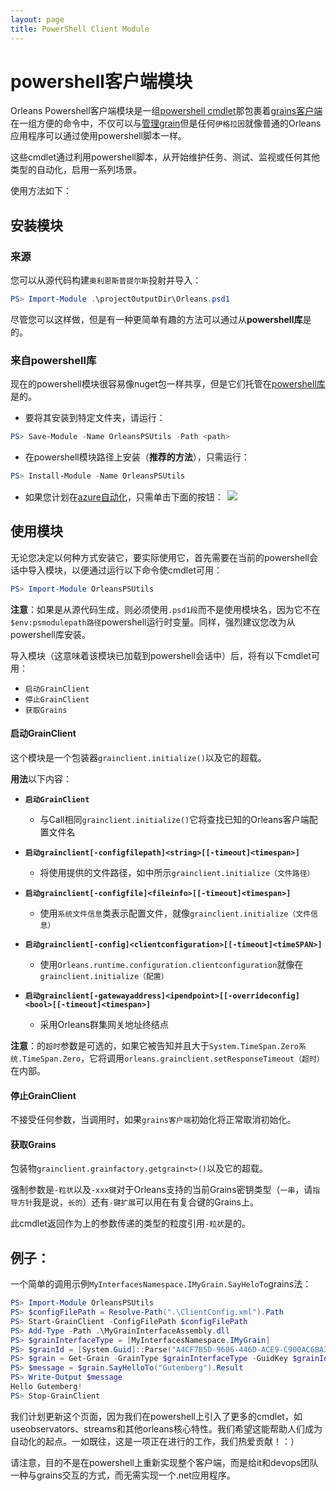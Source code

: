 ```yaml
---
layout: page
title: PowerShell Client Module
---
```


# powershell客户端模块

Orleans Powershell客户端模块是一组[powershell cmdlet](https://technet.microsoft.com/en-us/library/dd772285.aspx)那包裹着[grains客户端](https://github.com/dotnet/orleans/blob/master/src/Orleans/Core/GrainClient.cs)在一组方便的命令中，不仅可以与[管理grain](https://github.com/dotnet/orleans/blob/master/src/Orleans.Runtime/Core/ManagementGrain.cs)但是任何`伊格拉因`就像普通的Orleans应用程序可以通过使用powershell脚本一样。

这些cmdlet通过利用powershell脚本，从开始维护任务、测试、监视或任何其他类型的自动化，启用一系列场景。

使用方法如下：

## 安装模块

### 来源

您可以从源代码构建`奥利恩斯普提尔斯`投射并导入：

```powershell
PS> Import-Module .\projectOutputDir\Orleans.psd1
```

尽管您可以这样做，但是有一种更简单有趣的方法可以通过从**powershell库**是的。

### 来自powershell库

现在的powershell模块很容易像nuget包一样共享，但是它们托管在[powershell库](https://www.powershellgallery.com/)是的。

-   要将其安装到特定文件夹，请运行：

```powershell
PS> Save-Module -Name OrleansPSUtils -Path <path>
```

-   在powershell模块路径上安装（**推荐的方法**），只需运行：

```powershell
PS> Install-Module -Name OrleansPSUtils
```

-   如果您计划在[azure自动化](https://azure.microsoft.com/en-us/services/automation/)，只需单击下面的按钮：<button style="border:none;background-image:none; background-color:transparent " type="button" title="Deploy this module to Azure Automation." onclick="window.open('https://www.powershellgallery.com/packages/Orleans/DeployItemToAzureAutomation?itemType=PSModule', target = '_blank')">
    	<img src="https://www.powershellgallery.com/Content/Images/DeployToAzureAutomationButton.png">
    </button>

## 使用模块

无论您决定以何种方式安装它，要实际使用它，首先需要在当前的powershell会话中导入模块，以便通过运行以下命令使cmdlet可用：

```powershell
PS> Import-Module OrleansPSUtils
```

**注意**：如果是从源代码生成，则必须使用`.psd1段`而不是使用模块名，因为它不在`$env:psmodulepath路径`powershell运行时变量。同样，强烈建议您改为从powershell库安装。

导入模块（这意味着该模块已加载到powershell会话中）后，将有以下cmdlet可用：

-   `启动GrainClient`
-   `停止GrainClient`
-   `获取Grains`

#### 启动GrainClient

这个模块是一个包装器`grainclient.initialize()`以及它的超载。

**用法**以下内容：

-   **`启动GrainClient`**

    -   与Call相同`grainclient.initialize()`它将查找已知的Orleans客户端配置文件名

-   **`启动grainclient[-configfilepath]<string>[[-timeout]<timespan>]`**

    -   将使用提供的文件路径，如中所示`grainclient.initialize（文件路径）`

-   **`启动grainclient[-configfile]<fileinfo>[[-timeout]<timespan>]`**

    -   使用`系统文件信息`类表示配置文件，就像`grainclient.initialize（文件信息）`

-   **`启动grainclient[-config]<clientconfiguration>[[-timeout]<timeSPAN>]`**

    -   使用`Orleans.runtime.configuration.clientconfiguration`就像在`grainclient.initialize（配置）`

-   **`启动grainclient[-gatewayaddress]<ipendpoint>[[-overrideconfig]<bool>[[-timeout]<timespan>]`**

    -   采用Orleans群集网关地址终结点

**注意**：的`超时`参数是可选的，如果它被告知并且大于`System.TimeSpan.Zero系统.TimeSpan.Zero`，它将调用`orleans.grainclient.setResponseTimeout（超时）`在内部。

#### 停止GrainClient

不接受任何参数，当调用时，如果`grains客户端`初始化将正常取消初始化。

#### 获取Grains

包装物`grainclient.grainfactory.getgrain<t>()`以及它的超载。

强制参数是`-粒状`以及`-xxx键`对于Orleans支持的当前Grains密钥类型（`一串`，请`指导方针`我是说，`长的`）还有`-键扩展`可以用在有复合键的Grains上。

此cmdlet返回作为上的参数传递的类型的粒度引用`-粒状`是的。

## 例子：

一个简单的调用示例`MyInterfacesNamespace.IMyGrain.SayHeloTo`grains法：

```powershell
PS> Import-Module OrleansPSUtils
PS> $configFilePath = Resolve-Path(".\ClientConfig.xml").Path
PS> Start-GrainClient -ConfigFilePath $configFilePath
PS> Add-Type -Path .\MyGrainInterfaceAssembly.dll
PS> $grainInterfaceType = [MyInterfacesNamespace.IMyGrain]
PS> $grainId = [System.Guid]::Parse("A4CF7B5D-9606-446D-ACE9-C900AC6BA3AD")
PS> $grain = Get-Grain -GrainType $grainInterfaceType -GuidKey $grainId
PS> $message = $grain.SayHelloTo("Gutemberg").Result
PS> Write-Output $message
Hello Gutemberg!
PS> Stop-GrainClient
```

我们计划更新这个页面，因为我们在powershell上引入了更多的cmdlet，如useobservators、streams和其他orleans核心特性。我们希望这能帮助人们成为自动化的起点。一如既往，这是一项正在进行的工作，我们热爱贡献！：）

请注意，目的不是在powershell上重新实现整个客户端，而是给it和devops团队一种与grains交互的方式，而无需实现一个.net应用程序。
